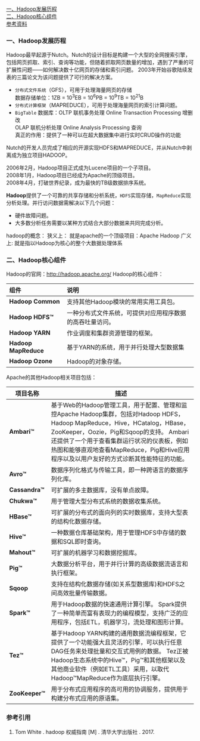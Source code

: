<nav>
  <a href="#一、Hadoop发展历程">一、Hadoop发展历程</a><br/>
  <a href="#二、Hadoop核心组件">二、Hadoop核心组件</a><br/>
  <a href="#参考资料">参考资料</a><br/>
</nav>

### 一、Hadoop发展历程
Hadoop最早起源于Nutch。Nutch的设计目标是构建一个大型的全网搜索引擎，包括网页抓取、索引、查询等功能，但随着抓取网页数量的增加，遇到了严重的可扩展性问题——如何解决数十亿网页的存储和索引问题。
2003年开始谷歌陆续发表的三篇论文为该问题提供了可行的解决方案。

+ `分布式文件系统`（GFS），可用于处理海量网页的存储<br>
  数据存储单位：1ZB = $10^3$EB = $10^6$PB = $10^9$TB = $10^{21}$B
+ `分布式计算框架`（MAPREDUCE），可用于处理海量网页的索引计算问题。
+ `BigTable` 数据库：OLTP 联机事务处理 Online Transaction Processing 增删改<br>
  OLAP 联机分析处理 Online Analysis Processing 查询<br>
  真正的作用：提供了一种可以在超大数据集中进行实时CRUD操作的功能

Nutch的开发人员完成了相应的开源实现HDFS和MAPREDUCE，并从Nutch中剥离成为独立项目HADOOP。<br>

2006年2月，Hadoop项目正式成为Lucene项目的一个子项目。<br>
2008年1月，Hadoop项目已经成为Apache的顶级项目。<br>
2008年4月，打破世界纪录，成为最快的TB级数据排序系统。

**Hadoop**提供了一个可靠的共享存储和分析系统，`HDFS`实现存储，`MapReduce`实现分析处理。并行访问数据需解决以下几个问题：
+ 硬件故障问题。
+ 大多数分析任务需要以某种方式结合大部分数据来共同完成分析。

hadoop的概念：
狭义上： 就是apache的一个顶级项目：Apache Hadoop
广义上: 就是指以Hadoop为核心的整个大数据处理体系

### 二、Hadoop核心组件
Hadoop的官网：http://hadoop.apache.org/
Hadoop的核心组件：

| 组件                | 说明                                        | 
|:----------------------|:--------------------------------------------|
| **Hadoop Common**          | 支持其他Hadoop模块的常用实用工具包。        |
| **Hadoop HDFS™**| 一种分布式文件系统，可提供对应用程序数据的高吞吐量访问。        | 
| **Hadoop YARN**| 作业调度和集群资源管理的框架。        | 
| **Hadoop MapReduce**          | 基于YARN的系统，用于并行处理大型数据集           |
| **Hadoop Ozone**          | Hadoop的对象存储。           |


Apache的其他Hadoop相关项目包括：

| 项目名称            | 描述                                                                                                                        |
|---------------------|-----------------------------------------------------------------------------------------------------------------------------|
| **Ambari™**         | 基于Web的Hadoop管理工具，用于配置、管理和监控Apache Hadoop集群，包括对Hadoop HDFS，Hadoop MapReduce，Hive，HCatalog，HBase，ZooKeeper，Oozie，Pig和Sqoop的支持。 Ambari还提供了一个用于查看集群运行状况的仪表板，例如热图和能够直观地查看MapReduce，Pig和Hive应用程序以及以用户友好的方式诊断其性能特征的功能。 |
| **Avro™**           | 数据序列化格式与传输工具，即一种跨语言的数据序列化库。                                                                        |
| **Cassandra™**      | 可扩展的多主数据库，没有单点故障。                                                                                          |
| **Chukwa™**         | 用于管理大型分布式系统的数据收集系统。                                                                                      |
| **HBase™**          | 可扩展的分布式的面向列的实时数据库，支持大型表的结构化数据存储。                                                            |
| **Hive™**           | 一种数据仓库基础架构，用于管理HDFS中存储的数据和SQL即时查询。                                                               |
| **Mahout™**         | 可扩展的机器学习和数据挖掘库。                                                                                              |
| **Pig™**            | 大数据分析平台，用于并行计算的高级数据流语言和执行框架。                                                                    |
| **Sqoop**           | 支持在结构化数据存储(如关系型数据库)和HDFS之间高效批量传输数据。                                                           |
| **Spark™**          | 用于Hadoop数据的快速通用计算引擎。 Spark提供了一种简单而富有表现力的编程模型，支持广泛的应用程序，包括ETL，机器学习，流处理和图形计算。  |
| **Tez™**            | 基于Hadoop YARN构建的通用数据流编程框架，它提供了一个功能强大且灵活的引擎，可以执行任意DAG任务来处理批量和交互式用例的数据。 Tez正被Hadoop生态系统中的Hive™，Pig™和其他框架以及其他商业软件（例如ETL工具）采用，以取代Hadoop™MapReduce作为底层执行引擎。 |
| **ZooKeeper™**      | 用于分布式应用程序的高可用的协调服务，提供用于构建分布式应用的原语集。                                                      |


### 参考引用
1. Tom White . hadoop 权威指南 [M] . 清华大学出版社 . 2017.